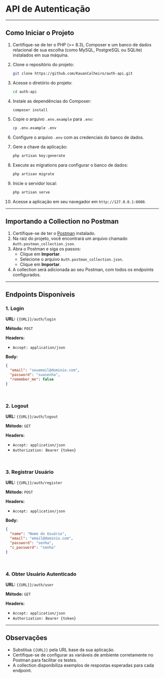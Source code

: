 # API de Autenticação

---

## Como Iniciar o Projeto

1. Certifique-se de ter o PHP (>= 8.3), Composer e um banco de dados relacional de sua escolha (como MySQL, PostgreSQL ou SQLite) instalados em sua máquina.

2. Clone o repositório do projeto:

   ```bash
   git clone https://github.com/KauanCalheiro/auth-api.git
   ```

3. Acesse o diretório do projeto:

   ```bash
   cd auth-api
   ```

4. Instale as dependências do Composer:

   ```bash
   composer install
   ```

5. Copie o arquivo `.env.example` para `.env`:

   ```bash
   cp .env.example .env
   ```

6. Configure o arquivo `.env` com as credenciais do banco de dados.

7. Gere a chave da aplicação:

   ```bash
   php artisan key:generate
   ```

8. Execute as migrations para configurar o banco de dados:

   ```bash
   php artisan migrate
   ```

9. Inicie o servidor local:

   ```bash
   php artisan serve
   ```

10. Acesse a aplicação em seu navegador em `http://127.0.0.1:8000`.

---

## Importando a Collection no Postman

1. Certifique-se de ter o [Postman](https://www.postman.com/) instalado.
2. Na raiz do projeto, você encontrará um arquivo chamado `Auth.postman_collection.json`.
3. Abra o Postman e siga os passos:
   - Clique em **Importar**.
   - Selecione o arquivo `Auth.postman_collection.json`.
   - Clique em **Importar**.
4. A collection será adicionada ao seu Postman, com todos os endpoints configurados.

---

## Endpoints Disponíveis

### 1. Login

**URL:** `{{URL}}/auth/login`

**Método:** `POST`

**Headers:**

- `Accept: application/json`

**Body:**

```json
{
  "email": "seuemail@dominio.com",
  "password": "suasenha",
  "remember_me": false
}
```

<br>

### 2. Logout

**URL:** `{{URL}}/auth/logout`

**Método:** `GET`

**Headers:**

- `Accept: application/json`
- `Authorization: Bearer {token}`

<br>

### 3. Registrar Usuário

**URL:** `{{URL}}/auth/register`

**Método:** `POST`

**Headers:**

- `Accept: application/json`

**Body:**

```json
{
  "name": "Nome do Usuário",
  "email": "email@dominio.com",
  "password": "senha",
  "c_password": "senha"
}
```

<br>

### 4. Obter Usuário Autenticado

**URL:** `{{URL}}/auth/user`

**Método:** `GET`

**Headers:**

- `Accept: application/json`
- `Authorization: Bearer {token}`





---

## Observações

- Substitua `{{URL}}` pela URL base da sua aplicação.
- Certifique-se de configurar as variáveis de ambiente corretamente no Postman para facilitar os testes.
- A collection disponibiliza exemplos de respostas esperadas para cada endpoint.

